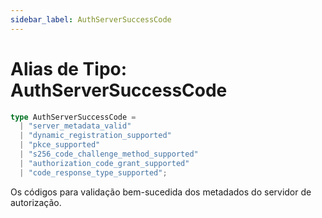```yaml
---
sidebar_label: AuthServerSuccessCode
---
```


# Alias de Tipo: AuthServerSuccessCode

```ts
type AuthServerSuccessCode = 
  | "server_metadata_valid"
  | "dynamic_registration_supported"
  | "pkce_supported"
  | "s256_code_challenge_method_supported"
  | "authorization_code_grant_supported"
  | "code_response_type_supported";
```

Os códigos para validação bem-sucedida dos metadados do servidor de autorização.